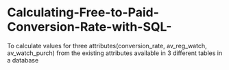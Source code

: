 # Calculating-Free-to-Paid-Conversion-Rate-with-SQL-
To calculate values for three attributes(conversion_rate, av_reg_watch, av_watch_purch) from the existing attributes available in 3 different tables in a database
